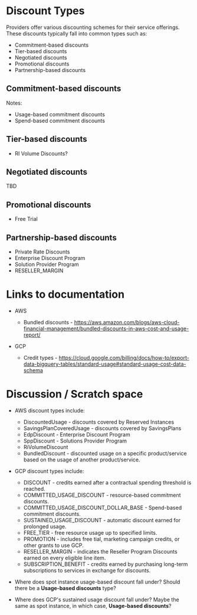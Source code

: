 # Discount Types

Providers offer various discounting schemes for their service offerings. These discounts typically fall into common types such as:

* Commitment-based discounts
* Tier-based discounts
* Negotiated discounts
* Promotional discounts
* Partnership-based discounts

## Commitment-based discounts

Notes:

* Usage-based commitment discounts
* Spend-based commitment discounts

## Tier-based discounts

* RI Volume Discounts?

## Negotiated discounts

TBD

## Promotional discounts

* Free Trial

## Partnership-based discounts

* Private Rate Discounts
* Enterprise Discount Program
* Solution Provider Program
* RESELLER_MARGIN


# Links to documentation

* AWS
  * Bundled discounts - https://aws.amazon.com/blogs/aws-cloud-financial-management/bundled-discounts-in-aws-cost-and-usage-report/

* GCP
  * Credit types - https://cloud.google.com/billing/docs/how-to/export-data-bigquery-tables/standard-usage#standard-usage-cost-data-schema

# Discussion / Scratch space

* AWS discount types include:
  * DiscountedUsage - discounts covered by Reserved Instances
  * SavingsPlanCoveredUsage - discounts covered by SavingsPlans
  * EdpDiscount - Enterprise Discount Program
  * SppDiscount - Solutions Provider Program
  * RiVolumeDiscount
  * BundledDiscount - discounted usage on a specific product/service based on the usage of another product/service.

* GCP discount types include:
  * DISCOUNT - credits earned after a contractual spending threshold is reached.
  * COMMITTED_USAGE_DISCOUNT - resource-based commitment discounts.
  * COMMITTED_USAGE_DISCOUNT_DOLLAR_BASE - Spend-based commitment discounts.
  * SUSTAINED_USAGE_DISCOUNT - automatic discount earned for prolonged usage.
  * FREE_TIER - free resource usage up to specified limits.
  * PROMOTION - includes free tial, marketing campaign credits, or other grants to use GCP.
  * RESELLER_MARGIN - indicates the Reseller Program Discounts earned on every eligible line item.
  * SUBSCRIPTION_BENEFIT - credits earned by purchasing long-term subscriptions to services in exchange for discounts.

* Where does spot instance usage-based discount fall under? Should there be a **Usage-based discounts** type?

* Where does GCP's sustained usage discount fall under? Maybe the same as spot instance, in which case, **Usage-based discounts**?
